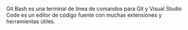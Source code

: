 Git Bash es una terminal de línea de comandos para Git y Visual Studio Code es un editor de código fuente con muchas extensiones y herramientas útiles.
